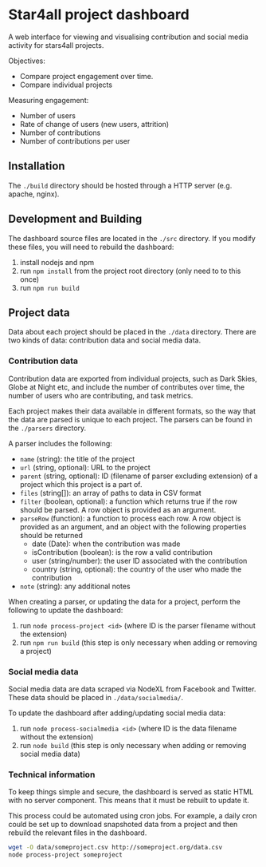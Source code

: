 # Star4all project dashboard

A web interface for viewing and visualising contribution and social media activity for stars4all projects.

Objectives:
* Compare project engagement over time.
* Compare individual projects

Measuring engagement:
* Number of users
* Rate of change of users (new users, attrition)
* Number of contributions
* Number of contributions per user

## Installation

The `./build` directory should be hosted through a HTTP server (e.g. apache, nginx).

## Development and Building

The dashboard source files are located in the `./src` directory. If you modify these files, you will need to rebuild the dashboard:

1. install nodejs and npm
2. run `npm install` from the project root directory (only need to to this once)
3. run `npm run build`

## Project data

Data about each project should be placed in the `./data` directory. There are two kinds of data: contribution data and social media data.

### Contribution data

Contribution data are exported from individual projects, such as Dark Skies, Globe at Night etc, and include the number of contributes over time, the number of users who are contributing, and task metrics.

Each project makes their data available in different formats, so the way that the data are parsed is unique to each project. The parsers can be found in the `./parsers` directory.

A parser includes the following:
* `name` (string): the title of the project
* `url` (string, optional): URL to the project
* `parent` (string, optional): ID (filename of parser excluding extension) of a project which this project is a part of.
* `files` (string[]): an array of paths to data in CSV format
* `filter` (boolean, optional): a function which returns true if the row should be parsed. A row object is provided as an argument.
* `parseRow` (function): a function to process each row. A row object is provided as an argument, and an object with the following properties should be returned
    * date (Date): when the contribution was made
    * isContribution (boolean): is the row a valid contribution
    * user (string/number): the user ID associated with the contribution
    * country (string, optional): the country of the user who made the contribution
* `note` (string): any additional notes

When creating a parser, or updating the data for a project, perform the following to update the dashboard:

1. run `node process-project <id>` (where ID is the parser filename without the extension)
2. run `npm run build` (this step is only necessary when adding or removing a project)

### Social media data

Social media data are data scraped via NodeXL from Facebook and Twitter. These data should be placed in `./data/socialmedia/`.

To update the dashboard after adding/updating social media data:

1. run `node process-socialmedia <id>` (where ID is the data filename without the extension)
2. run `node build` (this step is only necessary when adding or removing social media data)

### Technical information

To keep things simple and secure, the dashboard is served as static HTML with no server component.  This means that it must be rebuilt to update it.

This process could be automated using cron jobs. For example, a daily cron could be set up to download snapshoted data from a project and then rebuild the relevant files in the dashboard.

```sh
wget -O data/someproject.csv http://someproject.org/data.csv 
node process-project someproject
```